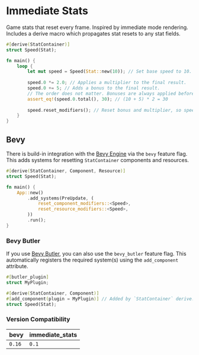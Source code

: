 # Immediate Stats

Game stats that reset every frame. Inspired by immediate mode rendering.
Includes a derive macro which propagates stat resets to any stat fields.

```rust
#[derive(StatContainer)]
struct Speed(Stat);

fn main() {
    loop {
        let mut speed = Speed(Stat::new(10)); // Set base speed to 10.
        
        speed.0 *= 2.0; // Applies a multiplier to the final result.
        speed.0 += 5; // Adds a bonus to the final result.
        // The order does not matter. Bonuses are always applied before multipliers.
        assert_eq!(speed.0.total(), 30); // (10 + 5) * 2 = 30
        
        speed.reset_modifiers(); // Reset bonus and multiplier, so speed is back to 10.
    }
}
```

## Bevy

There is build-in integration with the [Bevy Engine](https://bevyengine.org) via the `bevy` feature flag.
This adds systems for resetting `StatContainer` components and resources.

```rust
#[derive(StatContainer, Component, Resource)]
struct Speed(Stat);

fn main() {
    App::new()
        .add_systems(PreUpdate, (
            reset_component_modifiers::<Speed>,
            reset_resource_modifiers::<Speed>,
        ))
        .run();
}
```

### Bevy Butler

If you use [Bevy Butler](https://github.com/TGRCdev/bevy-butler/), you can also use the `bevy_butler` feature flag.
This automatically registers the required system(s) using the `add_component` attribute.

```rust
#[butler_plugin]
struct MyPlugin;

#[derive(StatContainer, Component)]
#[add_component(plugin = MyPlugin)] // Added by `StatContainer` derive.
struct Speed(Stat);
```

### Version Compatibility
| bevy   | immediate_stats |
|--------|-----------------|
| `0.16` | `0.1`           |